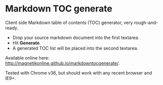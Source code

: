 # Markdown TOC generate
Client side Markdown table of contents (TOC) generator, very rough-and-ready.

- Drop your source markdown document into the first textarea.
- Hit **Generate**.
- A generated TOC list will be placed into the second textarea.

Available online here: http://magnetikonline.github.io/markdowntocgenerate/.

Tested with Chrome v36, but should work with any recent browser and IE9+.
